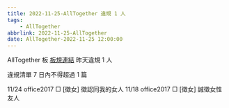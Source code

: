```yaml
---
title: 2022-11-25-AllTogether 違規 1 人
tags:
    - AllTogether
abbrlink: 2022-11-25-AllTogether
date: AllTogether-2022-11-25 12:00:00
---
```

AllTogether 板 [板規連結](https://www.ptt.cc/bbs/AllTogether/M.1643211430.A.5FB.html)
昨天違規 1 人
<!-- more -->

違規清單
7 日內不得超過 1 篇

11/24 office2017 □ [徵女] 徵認同我的女人
11/18 office2017 □ [徵女] 誠徵女性友人